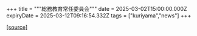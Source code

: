+++
title = """総務教育常任委員会"""
date = 2025-03-02T15:00:00.000Z
expiryDate = 2025-03-12T09:16:54.332Z
tags = ["kuriyama","news"]
+++


[[source]](https://www.town.kuriyama.hokkaido.jp/site/gikai/30169.html)
